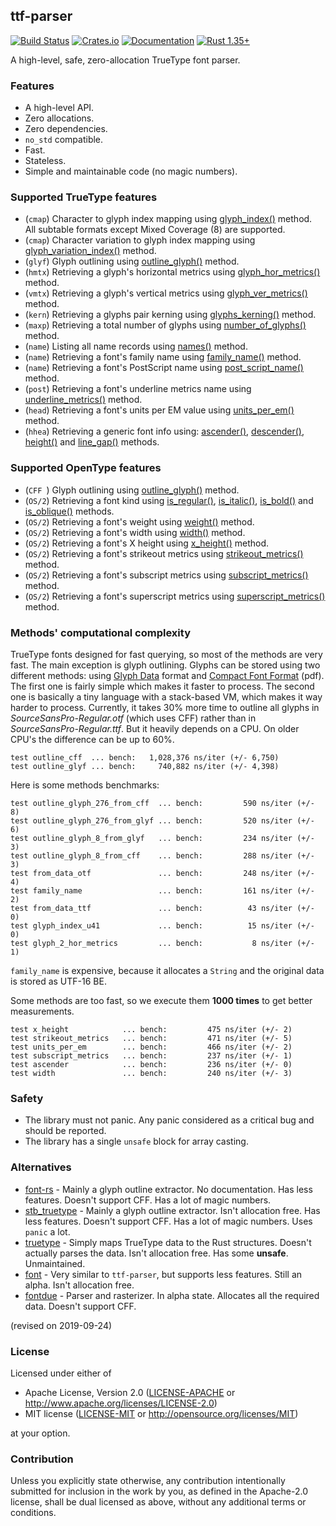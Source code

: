 ## ttf-parser
[![Build Status](https://travis-ci.org/RazrFalcon/ttf-parser.svg?branch=master)](https://travis-ci.org/RazrFalcon/ttf-parser)
[![Crates.io](https://img.shields.io/crates/v/ttf-parser.svg)](https://crates.io/crates/ttf-parser)
[![Documentation](https://docs.rs/ttf-parser/badge.svg)](https://docs.rs/ttf-parser)
[![Rust 1.35+](https://img.shields.io/badge/rust-1.35+-orange.svg)](https://www.rust-lang.org)

A high-level, safe, zero-allocation TrueType font parser.

### Features

- A high-level API.
- Zero allocations.
- Zero dependencies.
- `no_std` compatible.
- Fast.
- Stateless.
- Simple and maintainable code (no magic numbers).

### Supported TrueType features

- (`cmap`) Character to glyph index mapping using [glyph_index()] method.
  <br/>All subtable formats except Mixed Coverage (8) are supported.
- (`cmap`) Character variation to glyph index mapping using [glyph_variation_index()] method.
- (`glyf`) Glyph outlining using [outline_glyph()] method.
- (`hmtx`) Retrieving a glyph's horizontal metrics using [glyph_hor_metrics()] method.
- (`vmtx`) Retrieving a glyph's vertical metrics using [glyph_ver_metrics()] method.
- (`kern`) Retrieving a glyphs pair kerning using [glyphs_kerning()] method.
- (`maxp`) Retrieving a total number of glyphs using [number_of_glyphs()] method.
- (`name`) Listing all name records using [names()] method.
- (`name`) Retrieving a font's family name using [family_name()] method.
- (`name`) Retrieving a font's PostScript name using [post_script_name()] method.
- (`post`) Retrieving a font's underline metrics name using [underline_metrics()] method.
- (`head`) Retrieving a font's units per EM value using [units_per_em()] method.
- (`hhea`) Retrieving a generic font info using: [ascender()], [descender()], [height()]
  and [line_gap()] methods.

[glyph_index()]: https://docs.rs/ttf-parser/0.2.0/ttf_parser/struct.Font.html#method.glyph_index
[glyph_variation_index()]: https://docs.rs/ttf-parser/0.2.0/ttf_parser/struct.Font.html#method.glyph_variation_index
[outline_glyph()]: https://docs.rs/ttf-parser/0.2.0/ttf_parser/struct.Font.html#method.outline_glyph
[glyph_hor_metrics()]: https://docs.rs/ttf-parser/0.2.0/ttf_parser/struct.Font.html#method.glyph_hor_metrics
[glyph_ver_metrics()]: https://docs.rs/ttf-parser/0.2.0/ttf_parser/struct.Font.html#method.glyph_ver_metrics
[glyphs_kerning()]: https://docs.rs/ttf-parser/0.2.0/ttf_parser/struct.Font.html#method.glyphs_kerning
[number_of_glyphs()]: https://docs.rs/ttf-parser/0.2.0/ttf_parser/struct.Font.html#method.number_of_glyphs
[names()]: https://docs.rs/ttf-parser/0.2.0/ttf_parser/struct.Font.html#method.names
[family_name()]: https://docs.rs/ttf-parser/0.2.0/ttf_parser/struct.Font.html#method.family_name
[post_script_name()]: https://docs.rs/ttf-parser/0.2.0/ttf_parser/struct.Font.html#method.post_script_name
[underline_metrics()]: https://docs.rs/ttf-parser/0.2.0/ttf_parser/struct.Font.html#method.underline_metrics
[units_per_em()]: https://docs.rs/ttf-parser/0.2.0/ttf_parser/struct.Font.html#method.units_per_em
[ascender()]: https://docs.rs/ttf-parser/0.2.0/ttf_parser/struct.Font.html#method.ascender
[descender()]: https://docs.rs/ttf-parser/0.2.0/ttf_parser/struct.Font.html#method.descender
[height()]: https://docs.rs/ttf-parser/0.2.0/ttf_parser/struct.Font.html#method.height
[line_gap()]: https://docs.rs/ttf-parser/0.2.0/ttf_parser/struct.Font.html#method.line_gap

### Supported OpenType features

- (`CFF `) Glyph outlining using [outline_glyph()] method.
- (`OS/2`) Retrieving a font kind using [is_regular()], [is_italic()],
  [is_bold()] and [is_oblique()] methods.
- (`OS/2`) Retrieving a font's weight using [weight()] method.
- (`OS/2`) Retrieving a font's width using [width()] method.
- (`OS/2`) Retrieving a font's X height using [x_height()] method.
- (`OS/2`) Retrieving a font's strikeout metrics using [strikeout_metrics()] method.
- (`OS/2`) Retrieving a font's subscript metrics using [subscript_metrics()] method.
- (`OS/2`) Retrieving a font's superscript metrics using [superscript_metrics()] method.

[is_regular()]: https://docs.rs/ttf-parser/0.2.0/ttf_parser/struct.Font.html#method.is_regular
[is_italic()]: https://docs.rs/ttf-parser/0.2.0/ttf_parser/struct.Font.html#method.is_italic
[is_bold()]: https://docs.rs/ttf-parser/0.2.0/ttf_parser/struct.Font.html#method.is_bold
[is_oblique()]: https://docs.rs/ttf-parser/0.2.0/ttf_parser/struct.Font.html#method.is_oblique
[weight()]: https://docs.rs/ttf-parser/0.2.0/ttf_parser/struct.Font.html#method.weight
[width()]: https://docs.rs/ttf-parser/0.2.0/ttf_parser/struct.Font.html#method.width
[x_height()]: https://docs.rs/ttf-parser/0.2.0/ttf_parser/struct.Font.html#method.x_height
[strikeout_metrics()]: https://docs.rs/ttf-parser/0.2.0/ttf_parser/struct.Font.html#method.strikeout_metrics
[subscript_metrics()]: https://docs.rs/ttf-parser/0.2.0/ttf_parser/struct.Font.html#method.subscript_metrics
[superscript_metrics()]: https://docs.rs/ttf-parser/0.2.0/ttf_parser/struct.Font.html#method.superscript_metrics

### Methods' computational complexity

TrueType fonts designed for fast querying, so most of the methods are very fast.
The main exception is glyph outlining. Glyphs can be stored using two different methods:
using [Glyph Data](https://docs.microsoft.com/en-us/typography/opentype/spec/glyf) format
and [Compact Font Format](http://wwwimages.adobe.com/content/dam/Adobe/en/devnet/font/pdfs/5176.CFF.pdf) (pdf).
The first one is fairly simple which makes it faster to process.
The second one is basically a tiny language with a stack-based VM, which makes it way harder to process.
Currently, it takes 30% more time to outline all glyphs in
*SourceSansPro-Regular.otf* (which uses CFF) rather than in *SourceSansPro-Regular.ttf*.
But it heavily depends on a CPU. On older CPU's the difference can be up to 60%.

```
test outline_cff  ... bench:   1,028,376 ns/iter (+/- 6,750)
test outline_glyf ... bench:     740,882 ns/iter (+/- 4,398)
```

Here is some methods benchmarks:

```
test outline_glyph_276_from_cff  ... bench:         590 ns/iter (+/- 8)
test outline_glyph_276_from_glyf ... bench:         520 ns/iter (+/- 6)
test outline_glyph_8_from_glyf   ... bench:         234 ns/iter (+/- 3)
test outline_glyph_8_from_cff    ... bench:         288 ns/iter (+/- 3)
test from_data_otf               ... bench:         248 ns/iter (+/- 4)
test family_name                 ... bench:         161 ns/iter (+/- 2)
test from_data_ttf               ... bench:          43 ns/iter (+/- 0)
test glyph_index_u41             ... bench:          15 ns/iter (+/- 0)
test glyph_2_hor_metrics         ... bench:           8 ns/iter (+/- 1)
```

`family_name` is expensive, because it allocates a `String` and the original data
is stored as UTF-16 BE.

Some methods are too fast, so we execute them **1000 times** to get better measurements.

```
test x_height            ... bench:         475 ns/iter (+/- 2)
test strikeout_metrics   ... bench:         471 ns/iter (+/- 5)
test units_per_em        ... bench:         466 ns/iter (+/- 2)
test subscript_metrics   ... bench:         237 ns/iter (+/- 1)
test ascender            ... bench:         236 ns/iter (+/- 0)
test width               ... bench:         240 ns/iter (+/- 3)
```

### Safety

- The library must not panic. Any panic considered as a critical bug and should be reported.
- The library has a single `unsafe` block for array casting.

### Alternatives

- [font-rs](https://crates.io/crates/font-rs) - Mainly a glyph outline extractor.
  No documentation. Has less features. Doesn't support CFF. Has a lot of magic numbers.
- [stb_truetype](https://crates.io/crates/stb_truetype) - Mainly a glyph outline extractor.
  Isn't allocation free. Has less features. Doesn't support CFF. Has a lot of magic numbers.
  Uses `panic` a lot.
- [truetype](https://crates.io/crates/truetype) - Simply maps TrueType data to the Rust structures.
  Doesn't actually parses the data. Isn't allocation free. Has some **unsafe**. Unmaintained.
- [font](https://github.com/pdf-rs/font) - Very similar to `ttf-parser`, but supports less features.
  Still an alpha. Isn't allocation free.
- [fontdue](https://github.com/mooman219/fontdue) - Parser and rasterizer. In alpha state.
  Allocates all the required data. Doesn't support CFF.

(revised on 2019-09-24)

### License

Licensed under either of

- Apache License, Version 2.0
  ([LICENSE-APACHE](LICENSE-APACHE) or http://www.apache.org/licenses/LICENSE-2.0)
- MIT license
  ([LICENSE-MIT](LICENSE-MIT) or http://opensource.org/licenses/MIT)

at your option.

### Contribution

Unless you explicitly state otherwise, any contribution intentionally submitted
for inclusion in the work by you, as defined in the Apache-2.0 license, shall be
dual licensed as above, without any additional terms or conditions.
